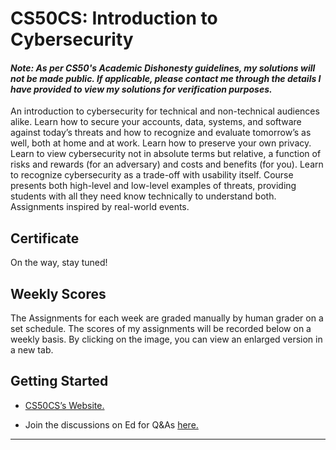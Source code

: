 # CS50CS: Introduction to Cybersecurity
#### *Note: As per CS50's Academic Dishonesty guidelines, my solutions will not be made public. If applicable, please contact me through the details I have provided to view my solutions for verification purposes.*

An introduction to cybersecurity for technical and non-technical audiences alike. Learn how to secure your accounts, data, systems, and software against today’s threats and how to recognize and evaluate tomorrow’s as well, both at home and at work. Learn how to preserve your own privacy. Learn to view cybersecurity not in absolute terms but relative, a function of risks and rewards (for an adversary) and costs and benefits (for you). Learn to recognize cybersecurity as a trade-off with usability itself. Course presents both high-level and low-level examples of threats, providing students with all they need know technically to understand both. Assignments inspired by real-world events.

## Certificate
On the way, stay tuned!

## Weekly Scores
The Assignments for each week are graded manually by human grader on a set schedule. The scores of my assignments will be recorded below on a weekly basis. By clicking on the image, you can view an enlarged version in a new tab.

## Getting Started

* [CS50CS’s Website.](https://cs50.harvard.edu/cybersecurity/2023/)

* Join the discussions on Ed for Q&As [here.](https://cs50.edx.org/ed)

------------------------------------------------------------------------------------------------------------------------------------------------------------------
